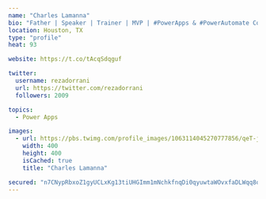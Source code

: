 ```yaml
---
name: "Charles Lamanna"
bio: "Father | Speaker | Trainer | MVP | #PowerApps & #PowerAutomate Community Super User | YouTuber Right-pointing triangle http://youtube.com/c/rezadorrani | Learn - Share - Clockwise rightwards and leftwards open circle arrows"
location: Houston, TX
type: "profile"
heat: 93

website: https://t.co/tAcqSdqguf

twitter:
  username: rezadorrani
  url: https://twitter.com/rezadorrani
  followers: 2009

topics:
  - Power Apps

images:
  - url: https://pbs.twimg.com/profile_images/1063114045270777856/qeT-jpWr_400x400.jpg
    width: 400
    height: 400
    isCached: true
    title: "Charles Lamanna"

secured: "n7CNypRbxoZ1gyUCLxKg13tiUHGImm1mNchkfnqDi0qyuwtaWOvxfaDLWqq8oIOvtOrUBdrXTKdv+0Rkj6sRwDdxEuOx9Mjb0/1wfrDKZ4X69rtNW1h9oTDfYzTxTyflW0DspfOd0FG7bFQjlVI+y6iuXJ30OnE9WAVzE5fcJm24INKEL8taqlafh81PhQ7TNqulcZoak2AhMl4+4wP48+DTL6RFOYdW2cF7TFS1WTgp9v0MmUbGV03QJ/T5zCoJ3cPhmTZYp4F7C7nfRfQd2+7U2WwdJQeDlqscnn0mut1/OYIk2JtlbpE0OCudve4EHmKzcZE38NFb+2l1SxihP6DEzmTHiF57UTokzTQ8ivaAhn1PKeIz/SZ7Jd/vcf8C6ZYVlzvakxDftE0ES8QbmJX7bjW23e7Ui9YoJ3AIOSg=;VMLmkONuqiGi7HBmlPkQmQ=="
---
```


